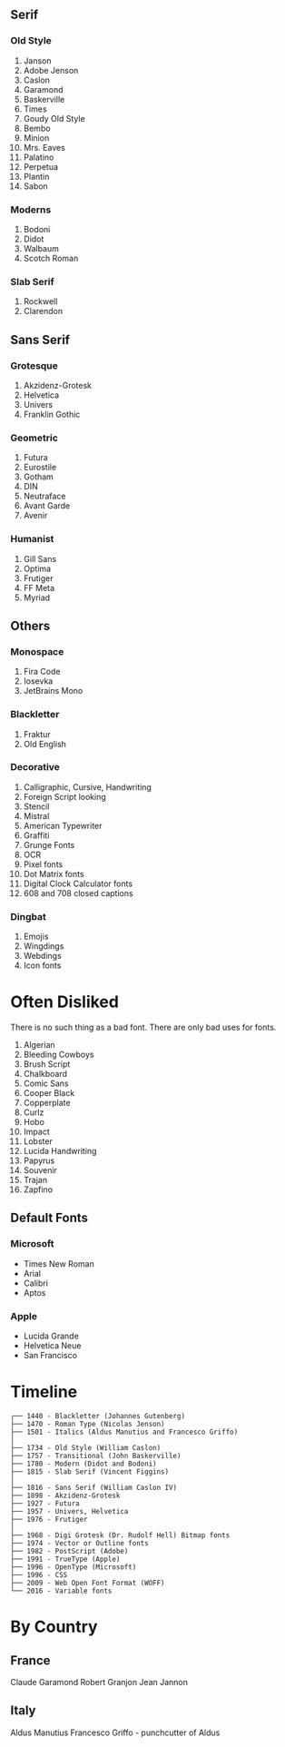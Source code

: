 ## Serif

### Old Style
1. Janson
2. Adobe Jenson
3. Caslon
4. Garamond
5. Baskerville
6. Times
7. Goudy Old Style 
8. Bembo
9. Minion
10. Mrs. Eaves
11. Palatino
12. Perpetua 
13. Plantin
14. Sabon

### Moderns
1. Bodoni
2. Didot
3. Walbaum
4. Scotch Roman

### Slab Serif
1. Rockwell
2. Clarendon


## Sans Serif

### Grotesque 
1. Akzidenz-Grotesk
2. Helvetica
3. Univers 
4. Franklin Gothic

### Geometric
1. Futura
2. Eurostile
3. Gotham
4. DIN
5. Neutraface
6. Avant Garde
7. Avenir

### Humanist
1. Gill Sans
2. Optima
3. Frutiger
4. FF Meta
5. Myriad


## Others

### Monospace
1. Fira Code
2. Iosevka
3. JetBrains Mono

### Blackletter
1. Fraktur
2. Old English

### Decorative
1. Calligraphic, Cursive, Handwriting 
2. Foreign Script looking
3. Stencil
4. Mistral
5. American Typewriter
6. Graffiti
7. Grunge Fonts
8. OCR
9. Pixel fonts
10. Dot Matrix fonts
11. Digital Clock Calculator fonts
12. 608 and 708 closed captions

### Dingbat
1. Emojis 
2. Wingdings
3. Webdings
4. Icon fonts


# Often Disliked 
There is no such thing as a bad font. There are only bad uses for fonts.

1. Algerian
2. Bleeding Cowboys
3. Brush Script 
4. Chalkboard
5. Comic Sans
6. Cooper Black
7. Copperplate
8. Curlz
9. Hobo
10. Impact
11. Lobster
12. Lucida Handwriting
13. Papyrus
14. Souvenir
15. Trajan
16. Zapfino

## Default Fonts

### Microsoft
- Times New Roman
- Arial 
- Calibri
- Aptos

### Apple
- Lucida Grande
- Helvetica Neue
- San Francisco


# Timeline
```
┌── 1440 - Blackletter (Johannes Gutenberg)
├── 1470 - Roman Type (Nicolas Jenson)
├── 1501 - Italics (Aldus Manutius and Francesco Griffo)
│
├── 1734 - Old Style (William Caslon)
├── 1757 - Transitional (John Baskerville)
├── 1780 - Modern (Didot and Bodoni)
├── 1815 - Slab Serif (Vincent Figgins)
│
├── 1816 - Sans Serif (William Caslon IV)
├── 1898 - Akzidenz-Grotesk
├── 1927 - Futura
├── 1957 - Univers, Helvetica
├── 1976 - Frutiger
│
├── 1968 - Digi Grotesk (Dr. Rudolf Hell) Bitmap fonts 
├── 1974 - Vector or Outline fonts
├── 1982 - PostScript (Adobe)
├── 1991 - TrueType (Apple)
├── 1996 - OpenType (Microsoft)
├── 1996 - CSS
├── 2009 - Web Open Font Format (WOFF)
└── 2016 - Variable fonts
```

# By Country

## France
Claude Garamond
Robert Granjon
Jean Jannon


## Italy
Aldus Manutius 
Francesco Griffo - punchcutter of Aldus